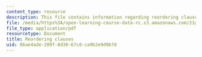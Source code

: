 ```yaml
---
content_type: resource
description: This file contains information regarding reordering clauses.
file: /media/https%3A/open-learning-course-data-rc.s3.amazonaws.com/21g-228-advanced-workshop-in-writing-for-social-sciences-and-architecture-els-spring-2007/86ae4ade209f8d3067cdca9b2e9d9b7d_MIT21G.228S07_modifiers.pdf
file_type: application/pdf
resourcetype: Document
title: Reordering clauses
uid: 86ae4ade-209f-8d30-67cd-ca9b2e9d9b7d
---
```

